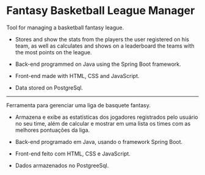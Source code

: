 # Fantasy Basketball League Manager

Tool for managing a basketball fantasy league.

- Stores and show the stats from the players the user registered on his team, as well as calculates and shows on a leaderboard the teams with the most points on the league.

- Back-end programmed on Java using the Spring Boot framework.

- Front-end made with HTML, CSS and JavaScript.

- Data stored on PostgreSql.

<hr>

Ferramenta para gerenciar uma liga de basquete fantasy.

- Armazena e exibe as estatísticas dos jogadores registrados pelo usuário no seu time, além de calcular e mostrar em uma lista os times com as melhores pontuações da liga.

- Back-end programado em Java, usando o framework Spring Boot.

- Front-end feito com HTML, CSS e JavaScript.

- Dados armazenados no PostgreeSql.
